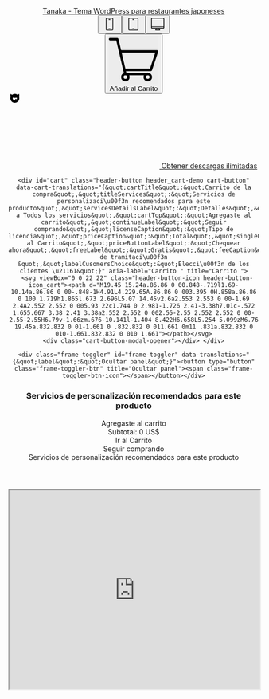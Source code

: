 <div class="wrap">
    <header class="header" id="frame-panel">
  <a href="https://www.templatemonster.com/es/temas-wordpress-tipo-60113.html" class="back-to-product">
    <span class="back-to-product-icon"></span>
      Tanaka - Tema WordPress para restaurantes japoneses  </a>
  <div class="devices devices-static" id="devices" data-translations="{&quot;desktop&quot;:&quot;Desktop&quot;,&quot;tablet&quot;:&quot;Tableta&quot;,&quot;smartphone&quot;:&quot;M\u00f3vil&quot;}"><button type="button" class="device-btn device-btn_smartphone" title="Móvil"><svg width="32" height="32" viewBox="0 0 32 32" xmlns="http://www.w3.org/2000/svg" class="device-btn-icon"><path fill-rule="evenodd" clip-rule="evenodd" d="M16.667 6.667H14a.667.667 0 010-1.334h2.667a.667.667 0 010 1.334zm0 18.666H14A.667.667 0 0114 24h2.667a.667.667 0 010 1.333zM10 4c-.367 0-.667.3-.667.667V26c0 .367.3.667.667.667h10.667c.366 0 .666-.3.666-.667V4.667c0-.367-.3-.667-.666-.667H10zm10.667 24H10c-1.103 0-2-.897-2-2V4.667c0-1.103.897-2 2-2h10.667c1.102 0 2 .897 2 2V26c0 1.103-.898 2-2 2z"></path></svg> </button><button type="button" class="device-btn device-btn_tablet" title="Tableta"><svg width="32" height="32" viewBox="0 0 32 32" xmlns="http://www.w3.org/2000/svg" class="device-btn-icon"><path fill-rule="evenodd" clip-rule="evenodd" d="M16.667 6.667H14a.667.667 0 010-1.334h2.667a.667.667 0 010 1.334zm0 18.666H14A.667.667 0 0114 24h2.667a.667.667 0 010 1.333zM7.333 4c-.366 0-.666.3-.666.667V26c0 .367.3.667.667.667h16c.366 0 .666-.3.666-.667V4.667C24 4.3 23.7 4 23.334 4h-16zm16 24h-16c-1.102 0-2-.897-2-2V4.667c0-1.103.898-2 2-2h16c1.103 0 2 .897 2 2V26c0 1.103-.897 2-2 2z"></path></svg> </button><button type="button" class="device-btn device-btn_desktop device-btn_active" title="Desktop"><svg width="32" height="32" viewBox="0 0 32 32" xmlns="http://www.w3.org/2000/svg" class="device-btn-icon"><path fill-rule="evenodd" clip-rule="evenodd" d="M4.389 20.176H28V4.78a.701.701 0 00-.694-.704H5.083a.701.701 0 00-.694.704v15.395zm0 1.407v.704c0 .387.312.703.694.703h22.223a.701.701 0 00.694-.703v-.704H4.389zm8.53 5.01h6.552l-1.042-2.195h-4.47l-1.04 2.195zM20.36 28h-8.333a.695.695 0 01-.549-.27.715.715 0 01-.125-.604l1.172-2.728H5.083C3.935 24.398 3 23.45 3 22.287V4.78c0-1.164.935-2.111 2.083-2.111h22.223c1.148 0 2.083.947 2.083 2.11v17.507c0 1.164-.935 2.11-2.083 2.11h-7.444l1.173 2.73a.715.715 0 01-.125.603.695.695 0 01-.549.27z"></path></svg> </button></div>
  <div class="header-buttons">
    <div class="add-to-cart" id="add-to-cart" data-translations="{&quot;label&quot;:&quot;Comprar Ahora&quot;,&quot;modalLabel&quot;:&quot;A\u00f1adir al Carrito&quot;,&quot;download&quot;:&quot;Descargue&quot;,&quot;servicesTitle&quot;:&quot;Servicios recomendados disponibles para este art\u00edculo&quot;,&quot;freeTitle&quot;:&quot;Producto libre&quot;}" data-product-id="60113" data-product-title="Tanaka - Tema WordPress para restaurantes japoneses" data-type-id="17" data-licenses="[{&quot;type&quot;:&quot;regular&quot;,&quot;modifier&quot;:{&quot;type&quot;:&quot;amount&quot;,&quot;value&quot;:0,&quot;operation&quot;:&quot;addition&quot;},&quot;id&quot;:46,&quot;items&quot;:[],&quot;isDefault&quot;:1,&quot;translates&quot;:{&quot;title&quot;:&quot;Licencia personal&quot;,&quot;description&quot;:&quot;Esta licencia solo se puede usar para un sitio web personal. Con esta licencia, no puede revender o redistribuir la plantilla o el producto final basado en ella&quot;},&quot;prices&quot;:{&quot;regular&quot;:49,&quot;regularLabel&quot;:&quot;49\u00a0\u20ac&quot;,&quot;discount&quot;:49,&quot;discountLabel&quot;:&quot;49\u00a0\u20ac&quot;},&quot;gee&quot;:{&quot;variant&quot;:&quot;regular + 46&quot;}},{&quot;type&quot;:&quot;commercial&quot;,&quot;modifier&quot;:{&quot;type&quot;:&quot;percent&quot;,&quot;value&quot;:30,&quot;operation&quot;:&quot;addition&quot;},&quot;id&quot;:47,&quot;items&quot;:[],&quot;isDefault&quot;:0,&quot;translates&quot;:{&quot;title&quot;:&quot;Licencia comercial&quot;,&quot;description&quot;:&quot;Con esta licencia, usted y sus clientes pueden crear hasta cinco sitios web diferentes. La licencia le permite transferir o revender los productos finales (sitios web basados \u200b\u200ben esta plantilla)&quot;},&quot;prices&quot;:{&quot;regular&quot;:63,&quot;regularLabel&quot;:&quot;63\u00a0\u20ac&quot;,&quot;discount&quot;:63,&quot;discountLabel&quot;:&quot;63\u00a0\u20ac&quot;},&quot;gee&quot;:{&quot;variant&quot;:&quot;regular + 47&quot;}}]" data-services="[{&quot;id&quot;:13,&quot;translates&quot;:{&quot;title&quot;:&quot;Instalaci\u00f3n de la plantilla&quot;},&quot;prices&quot;:{&quot;regular&quot;:53,&quot;regularLabel&quot;:&quot;53\u00a0\u20ac&quot;,&quot;discount&quot;:44,&quot;discountLabel&quot;:&quot;44\u00a0\u20ac&quot;},&quot;gee&quot;:{&quot;item_id&quot;:&quot;13&quot;,&quot;item_name&quot;:&quot;Offer&quot;,&quot;affiliation&quot;:&quot;TT&quot;,&quot;discount&quot;:0.1,&quot;item_brand&quot;:&quot;Instalaci\u00f3n de la plantilla&quot;,&quot;item_category&quot;:&quot;TT : WordPress Themes : Installation &amp; Setup&quot;,&quot;item_category2&quot;:&quot;channel - tm2-preview&quot;,&quot;item_category3&quot;:&quot;ontemplate&quot;,&quot;item_variant&quot;:&quot;premium&quot;,&quot;price&quot;:0.49,&quot;quantity&quot;:1,&quot;item_list_name&quot;:&quot;Demo&quot;,&quot;index&quot;:1}},{&quot;id&quot;:1180,&quot;translates&quot;:{&quot;title&quot;:&quot;Paquete de Instalaci\u00f3n y Personalizaci\u00f3n&quot;},&quot;prices&quot;:{&quot;regular&quot;:288,&quot;regularLabel&quot;:&quot;288\u00a0\u20ac&quot;,&quot;discount&quot;:189,&quot;discountLabel&quot;:&quot;189\u00a0\u20ac&quot;},&quot;gee&quot;:{&quot;item_id&quot;:&quot;1180&quot;,&quot;item_name&quot;:&quot;Offer&quot;,&quot;affiliation&quot;:&quot;TT&quot;,&quot;discount&quot;:1.1,&quot;item_brand&quot;:&quot;Paquete de Instalaci\u00f3n y Personalizaci\u00f3n&quot;,&quot;item_category&quot;:&quot;TT: WP&amp;Joomla: Installation &amp; Customization Package (renamed)&quot;,&quot;item_category2&quot;:&quot;channel - tm2-preview&quot;,&quot;item_category3&quot;:&quot;ontemplate&quot;,&quot;item_variant&quot;:&quot;premium&quot;,&quot;price&quot;:2.09,&quot;quantity&quot;:1,&quot;item_list_name&quot;:&quot;Demo&quot;,&quot;index&quot;:2}},{&quot;id&quot;:1663,&quot;translates&quot;:{&quot;title&quot;:&quot;Todo-en-Uno Personalizaci\u00f3n + SEO&quot;},&quot;prices&quot;:{&quot;regular&quot;:1497,&quot;regularLabel&quot;:&quot;1.497\u00a0\u20ac&quot;,&quot;discount&quot;:1083,&quot;discountLabel&quot;:&quot;1.083\u00a0\u20ac&quot;},&quot;gee&quot;:{&quot;item_id&quot;:&quot;1663&quot;,&quot;item_name&quot;:&quot;Offer&quot;,&quot;affiliation&quot;:&quot;TT&quot;,&quot;discount&quot;:4.58,&quot;item_brand&quot;:&quot;Todo-en-Uno Personalizaci\u00f3n + SEO&quot;,&quot;item_category&quot;:&quot;TT: All-in-one Premium Ready-to-Use (for WordPress\/Joomla) (0.19 - moto; 0.81 - tt)&quot;,&quot;item_category2&quot;:&quot;channel - tm2-preview&quot;,&quot;item_category3&quot;:&quot;ontemplate&quot;,&quot;item_variant&quot;:&quot;premium&quot;,&quot;price&quot;:11.99,&quot;quantity&quot;:1,&quot;item_list_name&quot;:&quot;Demo&quot;,&quot;index&quot;:3}},{&quot;id&quot;:362,&quot;translates&quot;:{&quot;title&quot;:&quot;Plugins Esenciales&quot;},&quot;prices&quot;:{&quot;regular&quot;:80,&quot;regularLabel&quot;:&quot;80\u00a0\u20ac&quot;,&quot;discount&quot;:44,&quot;discountLabel&quot;:&quot;44\u00a0\u20ac&quot;},&quot;gee&quot;:{&quot;item_id&quot;:&quot;362&quot;,&quot;item_name&quot;:&quot;Offer&quot;,&quot;affiliation&quot;:&quot;TT&quot;,&quot;discount&quot;:0.4,&quot;item_brand&quot;:&quot;Plugins Esenciales&quot;,&quot;item_category&quot;:&quot;TT: WordPress&amp;Elementor: Must-Have Plugins&quot;,&quot;item_category2&quot;:&quot;channel - tm2-preview&quot;,&quot;item_category3&quot;:&quot;ontemplate&quot;,&quot;item_variant&quot;:&quot;premium&quot;,&quot;price&quot;:0.49,&quot;quantity&quot;:1,&quot;item_list_name&quot;:&quot;Demo&quot;,&quot;index&quot;:4}},{&quot;id&quot;:909,&quot;translates&quot;:{&quot;title&quot;:&quot;Cumplimiento de GDPR y CCPA - Nuevas Reglas de Privacidad&quot;},&quot;prices&quot;:{&quot;regular&quot;:80,&quot;regularLabel&quot;:&quot;80\u00a0\u20ac&quot;,&quot;discount&quot;:53,&quot;discountLabel&quot;:&quot;53\u00a0\u20ac&quot;},&quot;gee&quot;:{&quot;item_id&quot;:&quot;909&quot;,&quot;item_name&quot;:&quot;Offer&quot;,&quot;affiliation&quot;:&quot;TT&quot;,&quot;discount&quot;:0.3,&quot;item_brand&quot;:&quot;Cumplimiento de GDPR y CCPA - Nuevas Reglas de Privacidad&quot;,&quot;item_category&quot;:&quot;TM: WP&amp;Woo: GDPR &amp; CCPA Compliance - New Privacy Rules&quot;,&quot;item_category2&quot;:&quot;channel - tm2-preview&quot;,&quot;item_category3&quot;:&quot;ontemplate&quot;,&quot;item_variant&quot;:&quot;premium&quot;,&quot;price&quot;:0.59,&quot;quantity&quot;:1,&quot;item_list_name&quot;:&quot;Demo&quot;,&quot;index&quot;:5}}]" data-paid-supports="{&quot;isIncludeBasicSupport&quot;:true,&quot;items&quot;:[{&quot;id&quot;:7043,&quot;translates&quot;:{&quot;title&quot;:&quot;Obtenga 6 meses m\u00e1s de soporte y ahorre 20\u00a0\u20ac&quot;,&quot;description&quot;:&quot;Con el producto, obtendr\u00e1 6 meses de soporte del autor. Para m\u00e1s info, por favor, consulte la <a href=\&quot;https:\/\/www.templatemonster.com\/support-policy\/\&quot; target=\&quot;_blank\&quot;>pol\u00edtica de soporte<\/a>.&quot;},&quot;prices&quot;:{&quot;regular&quot;:34,&quot;regularLabel&quot;:&quot;34\u00a0\u20ac&quot;,&quot;discount&quot;:14,&quot;discountLabel&quot;:&quot;14\u00a0\u20ac&quot;},&quot;gee&quot;:{&quot;item_id&quot;:&quot;7043&quot;,&quot;item_name&quot;:&quot;Paid support&quot;,&quot;affiliation&quot;:&quot;TM&quot;,&quot;discount&quot;:0.22,&quot;item_variant&quot;:&quot;premium&quot;,&quot;price&quot;:0.16,&quot;quantity&quot;:1}}]}" data-free="{&quot;enable&quot;:false}" data-is-state-sale="true" data-is-default-paid-support-on="false" data-product-gee="{&quot;item_id&quot;:&quot;60113&quot;,&quot;item_name&quot;:&quot;17&quot;,&quot;affiliation&quot;:&quot;ZEMEZ&quot;,&quot;discount&quot;:0,&quot;item_brand&quot;:&quot;Website templates&quot;,&quot;item_category&quot;:&quot;WordPress&quot;,&quot;item_category2&quot;:&quot;in_one - true&quot;,&quot;item_category3&quot;:&quot;updated - false&quot;,&quot;item_category4&quot;:&quot;booster - 125&quot;,&quot;item_variant&quot;:&quot;premium + 46&quot;,&quot;price&quot;:0.54,&quot;quantity&quot;:1,&quot;item_list_name&quot;:&quot;&quot;,&quot;index&quot;:1}" data-is-media-product="false">
    <button type="button" class="header-btn header-btn_cart "><svg xmlns:xlink="http://www.w3.org/1999/xlink" viewBox="0 0 20 20" class="btn-icon"><use xlink:href="#cart_svg__a" opacity=".01"></use><use xlink:href="#cart_svg__b" transform="translate(14.043 15.043)"></use><use xlink:href="#cart_svg__b" transform="translate(4.956 15.043)"></use><use xlink:href="#cart_svg__c" transform="translate(0 1)"></use><use xlink:href="#cart_svg__d" transform="translate(4.058 5.956)"></use><defs><path id="cart_svg__a" fill-rule="evenodd" d="M0 0h20v20H0z"></path><path id="cart_svg__b" fill-rule="evenodd" d="M0 1.74a1.74 1.74 0 113.48 0 1.74 1.74 0 01-3.48 0M1.74 1a.74.74 0 100 1.48.74.74 0 000-1.48"></path><path id="cart_svg__c" fill-rule="evenodd" d="M0 .5A.5.5 0 01.5 0h2.891a.5.5 0 01.487.385l3.214 13.658h8.69a.5.5 0 110 1H6.696a.5.5 0 01-.487-.385L2.995 1H.5A.5.5 0 010 .5"></path><path id="cart_svg__d" fill-rule="evenodd" d="M0 .5A.5.5 0 01.5 0h14.942a.5.5 0 01.474.658l-2.478 7.435a.5.5 0 01-.474.342H2.249a.5.5 0 010-1h10.355L14.748 1H.5A.5.5 0 010 .5"></path></defs></svg> Añadir al Carrito</button></div>
              <a href="https://www.templatemonster.com/monsterone/tm-membership/?id=60113" target="" rel="nofollow" class="header-btn header-btn_membership">
          <svg xmlns="http://www.w3.org/2000/svg" class="header-btn-icon inline-svg inlined-svg" data-src="/assets/icons/monsterEye.svg" role="img" aria-labelledby="title"><title>monsterEye</title><path fill-rule="evenodd" clip-rule="evenodd" d="M18 9A9 9 0 1 1 .352 6.5 11.87 11.87 0 0 1 0 3.652c0-.759.095-1.518.238-2.277v-.047C.333.854.428.427.57 0l2.824 1.958A8.962 8.962 0 0 1 9 0c2.12 0 4.067.732 5.605 1.958L17.43 0c.142.427.237.854.332 1.328v.047c.143.76.238 1.518.238 2.277 0 .98-.127 1.938-.352 2.848.23.794.352 1.633.352 2.5zm-9 4.304a4.304 4.304 0 1 0 0-8.608 4.304 4.304 0 0 0 0 8.608z"></path><path d="m9.747 9.747.934 5.23 2.801-1.196v-2.39L9.747 9.746zm6.297-4.66c0 1.729-3.154 3.13-7.044 3.13-3.89 0-7.043-1.401-7.043-3.13 0-1.729 3.153-3.13 7.043-3.13s7.044 1.401 7.044 3.13z"></path></svg>
            Obtener descargas ilimitadas        </a>
      
    <div id="cart" class="header-button header_cart-demo cart-button" data-cart-translations="{&quot;cartTitle&quot;:&quot;Carrito de la compra&quot;,&quot;titleServices&quot;:&quot;Servicios de personalizaci\u00f3n recomendados para este producto&quot;,&quot;servicesDetailsLabel&quot;:&quot;Detalles&quot;,&quot;labelBack&quot;:&quot;Volver a Todos los servicios&quot;,&quot;cartTop&quot;:&quot;Agregaste al carrito&quot;,&quot;continueLabel&quot;:&quot;Seguir comprando&quot;,&quot;licenseCaption&quot;:&quot;Tipo de licencia&quot;,&quot;priceCaption&quot;:&quot;Total&quot;,&quot;singlePriceCaption&quot;:&quot;Subtotal&quot;,&quot;viewCartLabel&quot;:&quot;Ir al Carrito&quot;,&quot;priceButtonLabel&quot;:&quot;Chequear ahora&quot;,&quot;freeLabel&quot;:&quot;Gratis&quot;,&quot;feeCaption&quot;:&quot;Tasa de tramitaci\u00f3n &quot;,&quot;labelCusomersChoice&quot;:&quot;Elecci\u00f3n de los clientes \u21161&quot;}" aria-label="Carrito " title="Carrito ">
      <svg viewBox="0 0 22 22" class="header-button-icon header-button-icon_cart"><path d="M19.45 15.24a.86.86 0 00.848-.719l1.69-10.14a.86.86 0 00-.848-1H4.91L4.229.65A.86.86 0 003.395 0H.858a.86.86 0 100 1.719h1.865l.673 2.696L5.07 14.45v2.6a2.553 2.553 0 00-1.69 2.4A2.552 2.552 0 005.93 22c1.744 0 2.981-1.726 2.41-3.38h7.01c-.572 1.655.667 3.38 2.41 3.38a2.552 2.552 0 002.55-2.55 2.552 2.552 0 00-2.55-2.55H6.79v-1.66zm.676-10.141l-1.404 8.422H6.658L5.254 5.099zM6.76 19.45a.832.832 0 01-1.661 0 .832.832 0 011.661 0m11 .831a.832.832 0 010-1.661.832.832 0 010 1.661"></path></svg>
    <div class="cart-button-modal-opener"></div> </div>

    <div class="frame-toggler" id="frame-toggler" data-translations="{&quot;label&quot;:&quot;Ocultar panel&quot;}"><button type="button" class="frame-toggler-btn" title="Ocultar panel"><span class="frame-toggler-btn-icon"></span></button></div>
  </div>
  <div class="product-cart-modal-wrapper" id="product-cart-modal" data-type-id="17" data-product-type-name="17" data-translations="{&quot;cartTitle&quot;:&quot;Carrito de la compra&quot;,&quot;titleServices&quot;:&quot;Servicios de personalizaci\u00f3n recomendados para este producto&quot;,&quot;servicesDetailsLabel&quot;:&quot;Detalles&quot;,&quot;labelBack&quot;:&quot;Volver a Todos los servicios&quot;,&quot;cartTop&quot;:&quot;Agregaste al carrito&quot;,&quot;continueLabel&quot;:&quot;Seguir comprando&quot;,&quot;licenseCaption&quot;:&quot;Tipo de licencia&quot;,&quot;priceCaption&quot;:&quot;Total&quot;,&quot;singlePriceCaption&quot;:&quot;Subtotal&quot;,&quot;viewCartLabel&quot;:&quot;Ir al Carrito&quot;,&quot;priceButtonLabel&quot;:&quot;Chequear ahora&quot;,&quot;freeLabel&quot;:&quot;Gratis&quot;,&quot;feeCaption&quot;:&quot;Tasa de tramitaci\u00f3n &quot;,&quot;labelCusomersChoice&quot;:&quot;Elecci\u00f3n de los clientes \u21161&quot;}" data-list-name="Demo"><div class="product-cart-modal-overlay"></div> <div class="product-cart-modal" id="product-cart-popup"><div class="product-cart-modal-left"><h3 class="product-cart-modal-left-title">Servicios de personalización recomendados para este producto</h3> <div class="product-cart-modal-recomended-services-wrapper "><ul class="product-cart-modal-recomended-services " data-visibility-observer="{&quot;selector&quot;: &quot;.product-cart-modal-recomended-service&quot;, &quot;preset&quot;: &quot;recommendedServicesAnalytics&quot;}"></ul> </div></div> <div class="product-cart-modal-right"><div class="product-cart-modal-top">Agregaste al carrito</div>  <div class="single-product-cart-fixed "><div class="single-product-cart-footer"><div class="cart-modal-checkout"><div class="cart-modal-checkout-price"><span class="cart-modal-checkout-price-caption">Subtotal:</span> <span class="cart-modal-checkout-price-total"><span>0&nbsp;US$</span></span></div> <div class="cart-modal-checkout-buttons"><span class="cart-modal-checkout-btn cart-modal-checkout-btn_cart btn btn_1">Ir al Carrito</span></div> </div> <span class="cart-modal-continue-btn btn">Seguir comprando</span></div> <div class="single-product-cart-fixed-title-services product-cart-modal-top">Servicios de personalización recomendados para este producto</div></div></div> <div class="cart-modal-close-btn"></div></div></div>
</header>
      <section class="content">
    <div class="frame-wrapper" id="frame-wrapper">
      <iframe class="frame" src="https://ld-wp73.template-help.com/wordpress/prod_1665/v1/" width="100%" height="400px" title="Plantilla de vista previa" sandbox="allow-forms allow-same-origin allow-scripts allow-top-navigation allow-popups"></iframe>          </div>
  </section>
  </div>